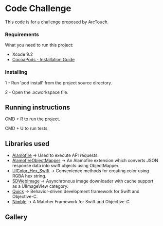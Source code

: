 # Code Challenge

This code is for a challenge proposed by ArcTouch.

### Requirements

What you need to run this project:

* Xcode 9.2
* [CocoaPods - Installation Guide](https://guides.cocoapods.org/using/getting-started.html)

### Installing

1 - Run 'pod install' from the project source directory.

2 - Open the .xcworkspace file.

## Running instructions

CMD + R to run the project.

CMD + U to run tests.

## Libraries used
* [Alamofire](https://github.com/Alamofire/Alamofire) -> Used to execute API requests.
* [AlamofireObjectMapper](https://github.com/tristanhimmelman/AlamofireObjectMapper) -> An Alamofire extension which converts JSON response data into swift objects using ObjectMapper.
* [UIColor_Hex_Swift](https://github.com/yeahdongcn/UIColor-Hex-Swift) -> Convenience methods for creating color using RGBA hex string.
* [SDWebImage](https://github.com/rs/SDWebImage) -> Asynchronous image downloader with cache support as a UIImageView category.
* [Quick](https://github.com/Quick/Quick) -> Behavior-driven development framework for Swift and Objective-C.
* [Nimble](https://github.com/Quick/Nimble) -> A Matcher Framework for Swift and Objective-C.

## Gallery


